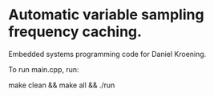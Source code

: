 # Automatic variable sampling frequency caching.
Embedded systems programming code for Daniel Kroening.

To run main.cpp, run:

make clean && make all && ./run
